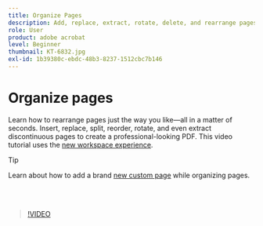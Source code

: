 ```yaml
---
title: Organize Pages
description: Add, replace, extract, rotate, delete, and rearrange pages in your PDF
role: User
product: adobe acrobat
level: Beginner
thumbnail: KT-6832.jpg
exl-id: 1b39380c-ebdc-48b3-8237-1512cbc7b146
---
```

# Organize pages

Learn how to rearrange pages just the way you like—all in a matter of seconds. Insert, replace, split, reorder, rotate, and even extract discontinuous pages to create a professional-looking PDF. This video tutorial uses the [new workspace experience](new-workspace.md).

>[!TIP]
>
>Learn about how to add a brand [new custom page](add-custom-page.md) while organizing pages.

<br>&nbsp;

>[!VIDEO](https://video.tv.adobe.com/v/3409022?hidetitle=true)